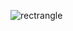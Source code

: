 ![rectrangle](https://img.freepik.com/photos-premium/il-y-cadre-rouge-roses-rouges-feuilles-vertes-generatives-ai_958098-26264.jpg)
